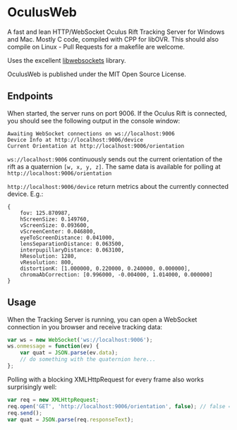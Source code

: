 # OculusWeb

A fast and lean HTTP/WebSocket Oculus Rift Tracking Server for Windows and Mac. Mostly C code, compiled with CPP for libOVR. This should also compile on Linux - Pull Requests for a makefile are welcome.

Uses the excellent [libwebsockets](http://libwebsockets.org/) library.

OculusWeb is published under the MIT Open Source License.


## Endpoints

When started, the server runs on port 9006. If the Oculus Rift is connected, you should see the following output in the console window:

```
Awaiting WebSocket connections on ws://localhost:9006
Device Info at http://localhost:9006/device
Current Orientation at http://localhost:9006/orientation
```

`ws://localhost:9006` continuously sends out the current orientation of the rift as a quaternion `[w, x, y, z]`. The same data is available for polling at `http://localhost:9006/orientation`

`http://localhost:9006/device` return metrics about the currently connected device. E.g.:

```
{
	fov: 125.870987,
	hScreenSize: 0.149760,
	vScreenSize: 0.093600,
	vScreenCenter: 0.046800,
	eyeToScreenDistance: 0.041000,
	lensSeparationDistance: 0.063500,
	interpupillaryDistance: 0.063100,
	hResolution: 1280,
	vResolution: 800,
	distortionK: [1.000000, 0.220000, 0.240000, 0.000000],
	chromaAbCorrection: [0.996000, -0.004000, 1.014000, 0.000000]
}
```

## Usage

When the Tracking Server is running, you can open a WebSocket connection in you browser and receive tracking data:

```javascript
var ws = new WebSocket('ws://localhost:9006');
ws.onmessage = function(ev) {
	var quat = JSON.parse(ev.data);
	// do something with the quaternion here...
};
```

Polling with a blocking XMLHttpRequest for every frame also works surprisingly well:

```javascript
var req = new XMLHttpRequest;
req.open('GET', 'http://localhost:9006/orientation', false); // false = blocking
req.send();
var quat = JSON.parse(req.responseText);
```
